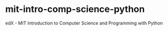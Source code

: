 # mit-intro-comp-science-python
edX - MIT Introduction to Computer Science and Programming with Python
